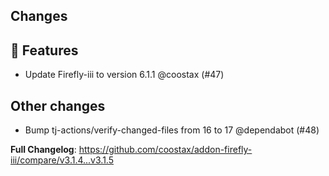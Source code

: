 ## Changes

## 🚀 Features

- Update Firefly-iii to version 6.1.1 @coostax (#47)

## Other changes

- Bump tj-actions/verify-changed-files from 16 to 17 @dependabot (#48)

**Full Changelog**: https://github.com/coostax/addon-firefly-iii/compare/v3.1.4...v3.1.5

